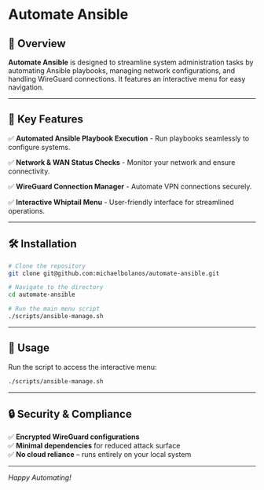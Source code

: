 # Automate Ansible

## 📌 Overview

**Automate Ansible** is designed to streamline system administration tasks by automating Ansible playbooks, managing network configurations, and handling WireGuard connections. It features an interactive menu for easy navigation.

---

## 🎯 **Key Features**

✅ **Automated Ansible Playbook Execution** - Run playbooks seamlessly to configure systems.

✅ **Network & WAN Status Checks** - Monitor your network and ensure connectivity.

✅ **WireGuard Connection Manager** - Automate VPN connections securely.

✅ **Interactive Whiptail Menu** - User-friendly interface for streamlined operations.

---

## 🛠️ **Installation**

```bash
# Clone the repository
git clone git@github.com:michaelbolanos/automate-ansible.git

# Navigate to the directory
cd automate-ansible

# Run the main menu script
./scripts/ansible-manage.sh
```

---

## 🚀 **Usage**

Run the script to access the interactive menu:

```bash
./scripts/ansible-manage.sh
```

---

## 🔒 **Security & Compliance**

✅ **Encrypted WireGuard configurations**  
✅ **Minimal dependencies** for reduced attack surface  
✅ **No cloud reliance** – runs entirely on your local system  

---



*Happy Automating!*

